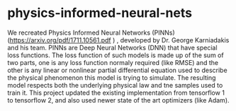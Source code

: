  # physics-informed-neural-nets
  We recreated Physics Informed Neural Networks (PINNs) (https://arxiv.org/pdf/1711.10561.pdf
) , developed by Dr. George Karniadakis and his team. 
  PINNs are Deep Neural Networks (DNN) that have special loss functions. The loss function of such models is made up of the sum of two parts, one is any loss function normaly required (like RMSE) and the other is any linear or nonlinear partial differential equation used to describe the physical phenomenon this model is trying to simulate. The resulting model respects both the underlying physical law and tne samples used to train it.
  This project updated the existing implementation from tensorflow 1 to tensorflow 2, and also used newer state of the art optimizers (like Adam).
